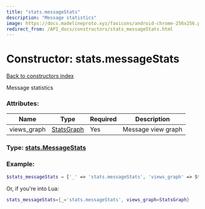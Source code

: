```yaml
---
title: "stats.messageStats"
description: "Message statistics"
image: https://docs.madelineproto.xyz/favicons/android-chrome-256x256.png
redirect_from: /API_docs/constructors/stats_messageStats.html
---
```

# Constructor: stats.messageStats  
[Back to constructors index](index.md)



Message statistics

### Attributes:

| Name     |    Type       | Required | Description |
|----------|---------------|----------|-------------|
|views\_graph|[StatsGraph](../types/StatsGraph.md) | Yes|Message view graph|



### Type: [stats.MessageStats](../types/stats.MessageStats.md)


### Example:

```php
$stats_messageStats = ['_' => 'stats.messageStats', 'views_graph' => StatsGraph];
```  


Or, if you're into Lua:

```lua
stats_messageStats={_='stats.messageStats', views_graph=StatsGraph}

```


